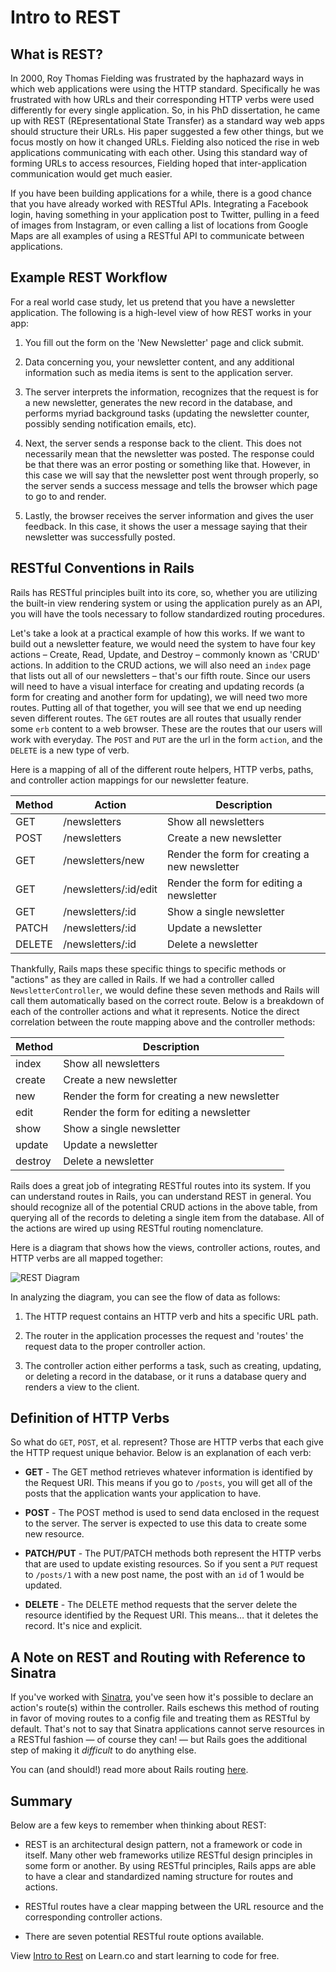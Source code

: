 # Intro to REST

## What is REST?

In 2000, Roy Thomas Fielding was frustrated by the haphazard ways in which web applications were using the HTTP standard. Specifically he was frustrated with how URLs and their corresponding HTTP verbs were used differently for every single application. So, in his PhD dissertation, he came up with REST (REpresentational State Transfer) as a standard way web apps should structure their URLs. His paper suggested a few other things, but we focus mostly on how it changed URLs. Fielding also noticed the rise in web applications communicating with each other. Using this standard way of forming URLs to access resources, Fielding hoped that inter-application communication would get much easier.

If you have been building applications for a while, there is a good chance that you have already worked with RESTful APIs. Integrating a Facebook login, having something in your application post to Twitter, pulling in a feed of images from Instagram, or even calling a list of locations from Google Maps are all examples of using a RESTful API to communicate between applications.

## Example REST Workflow

For a real world case study, let us pretend that you have a newsletter application. The following is a high-level view of how REST works in your app:

1. You fill out the form on the 'New Newsletter' page and click submit.

2. Data concerning you, your newsletter content, and any additional information such as media items is sent to the application server.

3. The server interprets the information, recognizes that the request is for a new newsletter, generates the new record in the database, and performs myriad background tasks (updating the newsletter counter, possibly sending notification emails, etc).

4. Next, the server sends a response back to the client. This does not necessarily mean that the newsletter was posted. The response could be that there was an error posting or something like that. However, in this case we will say that the newsletter post went through properly, so the server sends a success message and tells the browser which page to go to and render.

5. Lastly, the browser receives the server information and gives the user feedback. In this case, it shows the user a message saying that their newsletter was successfully posted.


## RESTful Conventions in Rails

Rails has RESTful principles built into its core, so, whether you are utilizing the built-in view rendering system or using the application purely as an API, you will have the tools necessary to follow standardized routing procedures.

Let's take a look at a practical example of how this works. If we want to build out a newsletter feature, we would need the system to have four key actions – Create, Read, Update, and Destroy – commonly known as 'CRUD' actions. In addition to the CRUD actions, we will also need an `index` page that lists out all of our newsletters – that's our fifth route. Since our users will need to have a visual interface for creating and updating records (a form for creating and another form for updating), we will need two more routes. Putting all of that together, you will see that we end up needing seven different routes. The `GET` routes are all routes that usually render some `erb` content to a web browser. These are the routes that our users will work with everyday. The `POST` and `PUT` are the url in the form `action`, and the `DELETE` is a new type of verb.

Here is a mapping of all of the different route helpers, HTTP verbs, paths, and controller action mappings for our newsletter feature.

| Method |        Action         |                  Description                  |
|--------|-----------------------|-----------------------------------------------|
| GET    | /newsletters 				 | Show all newsletters                          |
| POST   | /newsletters          | Create a new newsletter                       |
| GET    | /newsletters/new      | Render the form for creating a new newsletter |
| GET    | /newsletters/:id/edit | Render the form for editing a newsletter      |
| GET    | /newsletters/:id      | Show a single newsletter                      |
| PATCH  | /newsletters/:id      | Update a newsletter                           |
| DELETE | /newsletters/:id      | Delete a newsletter                           |

Thankfully, Rails maps these specific things to specific methods or "actions" as they are called in Rails. If we had a controller called `NewsletterController`, we would define these seven methods and Rails will call them automatically based on the correct route. Below is a breakdown of each of the controller actions and what it represents. Notice the direct correlation between the route mapping above and the controller methods:

| Method  |                  Description                  |
|---------|-----------------------------------------------|
| index   | Show all newsletters                          |
| create  | Create a new newsletter                       |
| new     | Render the form for creating a new newsletter |
| edit    | Render the form for editing a newsletter      |
| show    | Show a single newsletter                      |
| update  | Update a newsletter                           |
| destroy | Delete a newsletter                           |

Rails does a great job of integrating RESTful routes into its system. If you can understand routes in Rails, you can understand REST in general. You should recognize all of the potential CRUD actions in the above table, from querying all of the records to deleting a single item from the database. All of the actions are wired up using RESTful routing nomenclature.

Here is a diagram that shows how the views, controller actions, routes, and HTTP verbs are all mapped together:

![REST Diagram](https://curriculum-content.s3.amazonaws.com/web-development/rails-intro-to-rest/rails_routes.png)

In analyzing the diagram, you can see the flow of data as follows:

1. The HTTP request contains an HTTP verb and hits a specific URL path.

2. The router in the application processes the request and 'routes' the request data to the proper controller action.

3. The controller action either performs a task, such as creating, updating, or deleting a record in the database, or it runs a database query and renders a view to the client.

## Definition of HTTP Verbs

So what do `GET`, `POST`, et al. represent? Those are HTTP verbs that each give the HTTP request unique behavior. Below is an explanation of each verb:

* **GET** - The GET method retrieves whatever information is identified by the Request URI. This means if you go to `/posts`, you will get all of the posts that the application wants your application to have.

* **POST** - The POST method is used to send data enclosed in the request to the server. The server is expected to use this data to create some new resource.

* **PATCH/PUT** - The PUT/PATCH methods both represent the HTTP verbs that are used to update existing resources. So if you sent a `PUT` request to `/posts/1` with a new post name, the post with an `id` of 1 would be updated.

* **DELETE** - The DELETE method requests that the server delete the resource identified by the Request URI. This means… that it deletes the record. It's nice and explicit.

## A Note on REST and Routing with Reference to Sinatra

If you've worked with [Sinatra](http://www.sinatrarb.com/), you've seen how it's possible to declare an action's route(s) within the controller. Rails eschews this method of routing in favor of moving routes to a config file and treating them as RESTful by default. That's not to say that Sinatra applications cannot serve resources in a RESTful fashion — of course they can! — but Rails goes the additional step of making it _difficult_ to do anything else.

You can (and should!) read more about Rails routing [here](http://guides.rubyonrails.org/routing.html).

## Summary

Below are a few keys to remember when thinking about REST:

* REST is an architectural design pattern, not a framework or code in itself. Many other web frameworks utilize RESTful design principles in some form or another. By using RESTful principles, Rails apps are able to have a clear and standardized naming structure for routes and actions.

* RESTful routes have a clear mapping between the URL resource and the corresponding controller actions.

* There are seven potential RESTful route options available.

<p data-visibility='hidden'>View <a href='https://learn.co/lessons/rails-intro-to-rest'>Intro to Rest</a> on Learn.co and start learning to code for free.</p>

